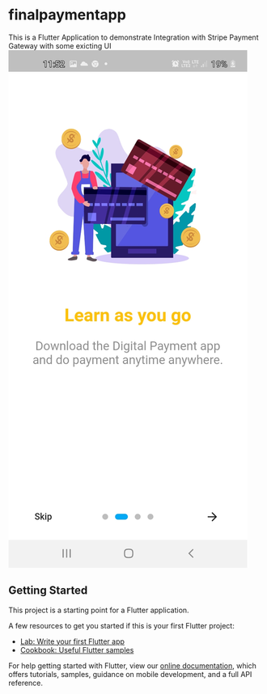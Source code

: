 # finalpaymentapp

This is a Flutter Application to demonstrate Integration with Stripe Payment Gateway with some exicting UI
![alt text](https://github.com/ashwinichavan5443/Flutter-PaymentGateWay-Integration-Stripe/blob/main/ss%20(1).jpeg?raw=true==250x250)
## Getting Started

This project is a starting point for a Flutter application.

A few resources to get you started if this is your first Flutter project:

- [Lab: Write your first Flutter app](https://flutter.dev/docs/get-started/codelab)
- [Cookbook: Useful Flutter samples](https://flutter.dev/docs/cookbook)

For help getting started with Flutter, view our
[online documentation](https://flutter.dev/docs), which offers tutorials,
samples, guidance on mobile development, and a full API reference.
